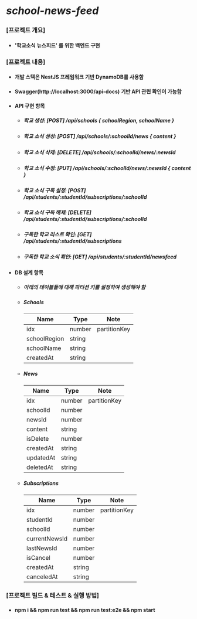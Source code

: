 # _school-news-feed_

### [프로젝트 개요]

-   #### '학교소식 뉴스피드' 를 위한 백엔드 구현

### [프로젝트 내용]

-   #### 개발 스택은 NestJS 프레임워크 기반 DynamoDB를 사용함
-   #### Swagger(http://localhost:3000/api-docs) 기반 API 관련 확인이 가능함

-   #### API 구현 항목
    - ##### 학교 생성: [POST] /api/schools { schoolRegion, schoolName }
    - ##### 학교 소식 생성: [POST] /api/schools/:schoolId/news { content }
    - ##### 학교 소식 삭제: [DELETE] /api/schools/:schoolId/news/:newsId
    - ##### 학교 소식 수정: [PUT] /api/schools/:schoolId/news/:newsId { content }
    - ##### 학교 소식 구독 설정: [POST] /api/students/:studentId/subscriptions/:schoolId
    - ##### 학교 소식 구독 해제: [DELETE] /api/students/:studentId/subscriptions/:schoolId
    - ##### 구독한 학교 리스트 확인: [GET] /api/students/:studentId/subscriptions
    - ##### 구독한 학교 소식 확인: [GET] /api/students/:studentId/newsfeed

-   #### DB 설계 항목
    - ##### 아래의 테이블들에 대해 파티션 키를 설정하여 생성해야 함
    - ##### Schools
        | Name         | Type   | Note         |
        |--------------|--------|--------------|
        | idx          | number | partitionKey |
        | schoolRegion | string |              |
        | schoolName   | string |              |
        | createdAt    | string |              |

    - ##### News
        | Name      | Type   | Note         |
        |-----------|--------|--------------|
        | idx       | number | partitionKey |
        | schoolId  | number |              |
        | newsId    | number |              |
        | content   | string |              |
        | isDelete  | number |              |
        | createdAt | string |              |
        | updatedAt | string |              |
        | deletedAt | string |              |

    - ##### Subscriptions
        | Name          | Type   | Note         |
        |---------------|--------|--------------|
        | idx           | number | partitionKey |
        | studentId     | number |              |
        | schoolId      | number |              |
        | currentNewsId | number |              |
        | lastNewsId    | number |              |
        | isCancel      | number |              |
        | createdAt     | string |              |
        | canceledAt    | string |              |

### [프로젝트 빌드 & 테스트 & 실행 방법]

-   #### npm i && npm run test && npm run test:e2e && npm start
